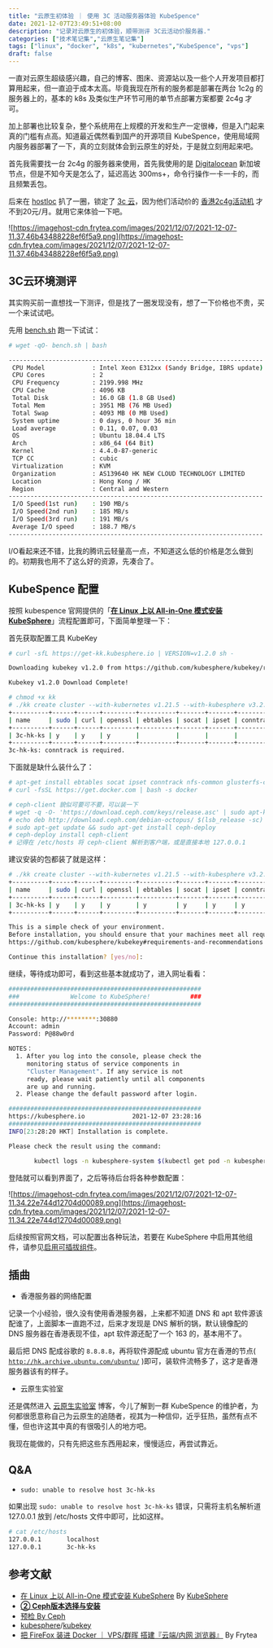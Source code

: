 ```yaml
---
title: "云原生初体验 ｜ 使用 3C 活动服务器体验 KubeSpence"
date: 2021-12-07T23:49:51+08:00
description: "记录对云原生的初体验，顺带测评 3C云活动价服务器."
categories: ["技术笔记集","云原生笔记集"]
tags: ["linux", "docker", "k8s", "kubernetes","KubeSpence", "vps"]
draft: false
---
```


一直对云原生超级感兴趣，自己的博客、图床、资源站以及一些个人开发项目都打算用起来，但一直迫于成本太高。毕竟我现在所有的服务都是部署在两台 1c2g 的服务器上的，基本的 k8s 及类似生产环节可用的单节点部署方案都要 2c4g 才可。

加上部署也比较复杂，整个系统用在上规模的开发和生产一定很棒，但是入门起来真的门槛有点高。知道最近偶然看到国产的开源项目 KubeSpence，使用局域网内服务器部署了一下，真的立刻就体会到云原生的好处，于是就立刻用起来吧。

首先我需要找一台 2c4g 的服务器来使用，首先我使用的是 [Digitalocean](https://www.digitalocean.com) 新加坡节点，但是不知今天是怎么了，延迟高达 300ms+，命令行操作一卡一卡的，而且频繁丢包。

后来在 [hostloc](https://hostloc.com) 扒了一圈，锁定了 [3c 云](http://www.3cccy.com)，因为他们活动价的 [香港2c4g活动机](http://www.3cccy.com/cart?action=configureproduct&pid=355) 才不到20元/月。就用它来体验一下吧。

![https://imagehost-cdn.frytea.com/images/2021/12/07/2021-12-07-11.37.46b43488228ef6f5a9.png](https://imagehost-cdn.frytea.com/images/2021/12/07/2021-12-07-11.37.46b43488228ef6f5a9.png)

## 3C云环境测评

其实购买前一直想找一下测评，但是找了一圈发现没有，想了一下价格也不贵，买一个来试试吧。

先用 [bench.sh](http://bench.sh) 跑一下试试：

```bash
# wget -qO- bench.sh | bash

----------------------------------------------------------------------
 CPU Model             : Intel Xeon E312xx (Sandy Bridge, IBRS update)
 CPU Cores             : 2
 CPU Frequency         : 2199.998 MHz
 CPU Cache             : 4096 KB
 Total Disk            : 16.0 GB (1.8 GB Used)
 Total Mem             : 3951 MB (76 MB Used)
 Total Swap            : 4093 MB (0 MB Used)
 System uptime         : 0 days, 0 hour 36 min
 Load average          : 0.11, 0.07, 0.03
 OS                    : Ubuntu 18.04.4 LTS
 Arch                  : x86_64 (64 Bit)
 Kernel                : 4.4.0-87-generic
 TCP CC                : cubic
 Virtualization        : KVM
 Organization          : AS139640 HK NEW CLOUD TECHNOLOGY LIMITED
 Location              : Hong Kong / HK
 Region                : Central and Western
----------------------------------------------------------------------
 I/O Speed(1st run)    : 190 MB/s
 I/O Speed(2nd run)    : 185 MB/s
 I/O Speed(3rd run)    : 191 MB/s
 Average I/O speed     : 188.7 MB/s
----------------------------------------------------------------------
```

I/O看起来还不错，比我的腾讯云轻量高一点，不知道这么低的价格是怎么做到的。初期我也用不了这么好的资源，先凑合了。

## KubeSpence 配置

按照 kubespence 官网提供的「**[在 Linux 上以 All-in-One 模式安装 KubeSphere](https://kubesphere.io/zh/docs/quick-start/all-in-one-on-linux/)**」流程配置即可，下面简单整理一下：

首先获取配置工具 KubeKey

```bash
# curl -sfL https://get-kk.kubesphere.io | VERSION=v1.2.0 sh -

Downloading kubekey v1.2.0 from https://github.com/kubesphere/kubekey/releases/download/v1.2.0/kubekey-v1.2.0-linux-amd64.tar.gz ...

Kubekey v1.2.0 Download Complete!

# chmod +x kk
# ./kk create cluster --with-kubernetes v1.21.5 --with-kubesphere v3.2.0
+----------+------+------+---------+----------+-------+-------+-----------+--------+------------+-------------+------------------+--------------+
| name     | sudo | curl | openssl | ebtables | socat | ipset | conntrack | docker | nfs client | ceph client | glusterfs client | time         |
+----------+------+------+---------+----------+-------+-------+-----------+--------+------------+-------------+------------------+--------------+
| 3c-hk-ks | y    | y    | y       |          |       |       |           |        |            |             |                  | HKT 22:23:03 |
+----------+------+------+---------+----------+-------+-------+-----------+--------+------------+-------------+------------------+--------------+
3c-hk-ks: conntrack is required.
```

下面就是缺什么装什么了：

```bash
# apt-get install ebtables socat ipset conntrack nfs-common glusterfs-client -y
# curl -fsSL https://get.docker.com | bash -s docker

# ceph-client 貌似可要可不要，可以装一下
# wget -q -O- 'https://download.ceph.com/keys/release.asc' | sudo apt-key add -
# echo deb http://download.ceph.com/debian-octopus/ $(lsb_release -sc) main | sudo tee /etc/apt/sources.list.d/ceph.list
# sudo apt-get update && sudo apt-get install ceph-deploy
# ceph-deploy install ceph-client
# 记得在 /etc/hosts 将 ceph-client 解析到客户端，或是直接本地 127.0.0.1
```

建议安装的包都装了就是这样：

```bash
# ./kk create cluster --with-kubernetes v1.21.5 --with-kubesphere v3.2.0
+----------+------+------+---------+----------+-------+-------+-----------+----------+------------+-------------+------------------+--------------+
| name     | sudo | curl | openssl | ebtables | socat | ipset | conntrack | docker   | nfs client | ceph client | glusterfs client | time         |
+----------+------+------+---------+----------+-------+-------+-----------+----------+------------+-------------+------------------+--------------+
| 3c-hk-ks | y    | y    | y       | y        | y     | y     | y         | 20.10.11 | y          | y           | y                | HKT 22:52:12 |
+----------+------+------+---------+----------+-------+-------+-----------+----------+------------+-------------+------------------+--------------+

This is a simple check of your environment.
Before installation, you should ensure that your machines meet all requirements specified at
https://github.com/kubesphere/kubekey#requirements-and-recommendations

Continue this installation? [yes/no]:
```

继续，等待成功即可，看到这些基本就成功了，进入网址看看：

```bash
#####################################################                                                                                                                                             [794/1947]
###              Welcome to KubeSphere!           ###
#####################################################

Console: http://********:30880
Account: admin
Password: P@88w0rd

NOTES：
  1. After you log into the console, please check the
     monitoring status of service components in
     "Cluster Management". If any service is not
     ready, please wait patiently until all components
     are up and running.
  2. Please change the default password after login.

#####################################################
https://kubesphere.io             2021-12-07 23:28:16
#####################################################
INFO[23:28:20 HKT] Installation is complete.

Please check the result using the command:

       kubectl logs -n kubesphere-system $(kubectl get pod -n kubesphere-system -l app=ks-install -o jsonpath='{.items[0].metadata.name}') -f
```

登陆就可以看到界面了，之后等待后台将各种参数配置：

![https://imagehost-cdn.frytea.com/images/2021/12/07/2021-12-07-11.34.22e744d12704d00089.png](https://imagehost-cdn.frytea.com/images/2021/12/07/2021-12-07-11.34.22e744d12704d00089.png)

后续按照官网文档，可以配置出各种玩法，若要在 KubeSphere 中启用其他组件，请参见[启用可插拔组件](https://kubesphere.io/zh/docs/pluggable-components/)。

## 插曲

- 香港服务器的网络配置

记录一个小经验，很久没有使用香港服务器，上来都不知道 DNS 和 apt 软件源该配谁了，上面脚本一直跑不过，后来才发现是 DNS 解析的锅，默认镜像配的 DNS 服务器在香港表现不佳，apt 软件源还配了一个 163 的，基本用不了。

最后把 DNS 配成谷歌的 `8.8.8.8`，再将软件源配成 ubuntu 官方在香港的节点( [`http://hk.archive.ubuntu.com/ubuntu/`](http://hk.archive.ubuntu.com/ubuntu/) )即可，装软件流畅多了，这才是香港服务器该有的样子。

- 云原生实验室

还是偶然进入 [云原生实验室](https://fuckcloudnative.io) 博客，今儿了解到一群 KubeSpence 的维护者，为何都很愿意称自己为云原生的追随者，视其为一种信仰，近乎狂热，虽然有点不懂，但也许这其中真的有很吸引人的地方吧。

我现在能做的，只有先把这些东西用起来，慢慢适应，再尝试靠近。

## Q&A

- `sudo: unable to resolve host 3c-hk-ks`

如果出现 `sudo: unable to resolve host 3c-hk-ks` 错误，只需将主机名解析道 127.0.0.1 放到 /etc/hosts 文件中即可，比如这样。

```bash
# cat /etc/hosts
127.0.0.1       localhost
127.0.0.1       3c-hk-ks
```

## 参考文献

- [在 Linux 上以 All-in-One 模式安装 KubeSphere](https://kubesphere.io/zh/docs/quick-start/all-in-one-on-linux/) By [KubeSphere](https://kubesphere.io/zh/)
- **[② Ceph版本选择与安装](https://www.jianshu.com/p/e7582ec55900)**
- [预检 By Ceph](http://docs.ceph.org.cn/start/quick-start-preflight/#ceph)
- [kubesphere](https://github.com/kubesphere)/[kubekey](https://github.com/kubesphere/kubekey)
- [把 FireFox 装进 Docker ｜ VPS/群晖 搭建『云端/内网 浏览器』](https://www.frytea.com/technology/tips/setting-up-cloud-browser-using-vps/) By Frytea